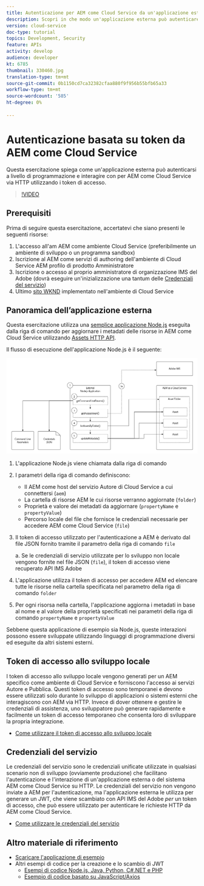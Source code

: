 ```yaml
---
title: Autenticazione per AEM come Cloud Service da un'applicazione esterna
description: Scopri in che modo un'applicazione esterna può autenticare e interagire in modo programmatico con AEM come Cloud Service via HTTP utilizzando i Token di accesso allo sviluppo locale e le credenziali del servizio.
version: cloud-service
doc-type: tutorial
topics: Development, Security
feature: APIs
activity: develop
audience: developer
kt: 6785
thumbnail: 330460.jpg
translation-type: tm+mt
source-git-commit: 0b1150cd7ca32382cfaa880f9f956b55bfb65a33
workflow-type: tm+mt
source-wordcount: '585'
ht-degree: 0%

---
```



# Autenticazione basata su token da AEM come Cloud Service

Questa esercitazione spiega come un&#39;applicazione esterna può autenticarsi a livello di programmazione e interagire con per AEM come Cloud Service via HTTP utilizzando i token di accesso.

>[!VIDEO](https://video.tv.adobe.com/v/330460/?quality=12&learn=on)

## Prerequisiti

Prima di seguire questa esercitazione, accertatevi che siano presenti le seguenti risorse:

1. L&#39;accesso all&#39;am AEM come ambiente Cloud Service (preferibilmente un ambiente di sviluppo o un programma sandbox)
1. Iscrizione al AEM come servizi di authoring dell&#39;ambiente di Cloud Service AEM profilo di prodotto Amministratore
1. Iscrizione o accesso al proprio amministratore di organizzazione IMS del Adobe  (dovrà eseguire un&#39;inizializzazione una tantum delle [Credenziali del servizio](./service-credentials.md))
1. Ultimo [sito WKND](https://github.com/adobe/aem-guides-wknd) implementato nell&#39;ambiente di Cloud Service

## Panoramica dell’applicazione esterna

Questa esercitazione utilizza una [semplice applicazione Node.js](./assets/aem-guides_token-authentication-external-application.zip) eseguita dalla riga di comando per aggiornare i metadati delle risorse in AEM come Cloud Service utilizzando [Assets HTTP API](https://experienceleague.adobe.com/docs/experience-manager-cloud-service/assets/admin/mac-api-assets.html).

Il flusso di esecuzione dell&#39;applicazione Node.js è il seguente:

![Applicazione esterna](./assets/overview/external-application.png)

1. L&#39;applicazione Node.js viene chiamata dalla riga di comando
1. I parametri della riga di comando definiscono:
   + Il AEM come host del servizio Autore di Cloud Service a cui connettersi (`aem`)
   + La cartella di risorse AEM le cui risorse verranno aggiornate (`folder`)
   + Proprietà e valore dei metadati da aggiornare (`propertyName` e `propertyValue`)
   + Percorso locale del file che fornisce le credenziali necessarie per accedere AEM come Cloud Service (`file`)
1. Il token di accesso utilizzato per l&#39;autenticazione a AEM è derivato dal file JSON fornito tramite il parametro della riga di comando `file`

   a. Se le credenziali di servizio utilizzate per lo sviluppo non locale vengono fornite nel file JSON (`file`), il token di accesso viene recuperato  API IMS Adobe
1. L&#39;applicazione utilizza il token di accesso per accedere AEM ed elencare tutte le risorse nella cartella specificata nel parametro della riga di comando `folder`
1. Per ogni risorsa nella cartella, l&#39;applicazione aggiorna i metadati in base al nome e al valore della proprietà specificati nei parametri della riga di comando `propertyName` e `propertyValue`

Sebbene questa applicazione di esempio sia Node.js, queste interazioni possono essere sviluppate utilizzando linguaggi di programmazione diversi ed eseguite da altri sistemi esterni.

## Token di accesso allo sviluppo locale

I token di accesso allo sviluppo locale vengono generati per un AEM specifico come ambiente di Cloud Service e forniscono l&#39;accesso ai servizi Autore e Pubblica.  Questi token di accesso sono temporanei e devono essere utilizzati solo durante lo sviluppo di applicazioni o sistemi esterni che interagiscono con AEM via HTTP. Invece di dover ottenere e gestire le credenziali di assistenza, uno sviluppatore può generare rapidamente e facilmente un token di accesso temporaneo che consenta loro di sviluppare la propria integrazione.

+ [Come utilizzare il token di accesso allo sviluppo locale](./local-development-access-token.md)

## Credenziali del servizio

Le credenziali del servizio sono le credenziali unificate utilizzate in qualsiasi scenario non di sviluppo (ovviamente produzione) che facilitano l&#39;autenticazione e l&#39;interazione di un&#39;applicazione esterna o del sistema AEM come Cloud Service su HTTP. Le credenziali del servizio non vengono inviate a AEM per l&#39;autenticazione, ma l&#39;applicazione esterna le utilizza per generare un JWT, che viene scambiato con  API IMS del Adobe _per_ un token di accesso, che può essere utilizzato per autenticare le richieste HTTP da AEM come Cloud Service.

+ [Come utilizzare le credenziali del servizio](./service-credentials.md)

## Altro materiale di riferimento

+ [Scaricare l&#39;applicazione di esempio](./assets/aem-guides_token-authentication-external-application.zip)
+ Altri esempi di codice per la creazione e lo scambio di JWT
   + [Esempi di codice Node.js, Java, Python, C#.NET e PHP](https://www.adobe.io/authentication/auth-methods.html#!AdobeDocs/adobeio-auth/master/JWT/samples/samples.md)
   + [Esempio di codice basato su JavaScript/Axios](https://github.com/adobe/aemcs-api-client-lib)
